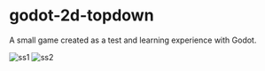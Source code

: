# godot-2d-topdown
A small game created as a test and learning experience with Godot.

![ss1](https://github.com/PartyMar/godot-2d-topdown/assets/60110864/6df79799-52cc-4fed-a8e0-86a628c8606f)
![ss2](https://github.com/PartyMar/godot-2d-topdown/assets/60110864/823844eb-aa1e-43ae-845f-294e1abf2e2e)
